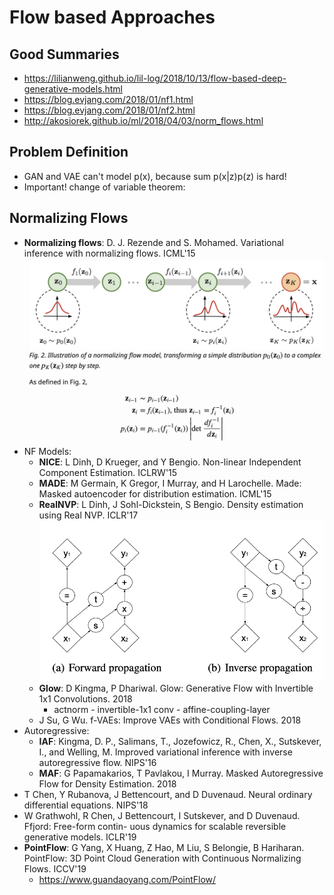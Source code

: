 # Flow based Approaches

## Good Summaries
- https://lilianweng.github.io/lil-log/2018/10/13/flow-based-deep-generative-models.html
- https://blog.evjang.com/2018/01/nf1.html
- https://blog.evjang.com/2018/01/nf2.html
- http://akosiorek.github.io/ml/2018/04/03/norm_flows.html

## Problem Definition
- GAN and VAE can't model p(x), because sum p(x|z)p(z) is hard!
- Important! change of variable theorem: 

## Normalizing Flows
- **Normalizing flows**: D. J. Rezende and S. Mohamed. Variational inference with normalizing flows. ICML'15
	<img src = '/Generative/images/flow/nf.png' width = '600'>
- NF Models:
	- **NICE**: L Dinh, D Krueger, and Y Bengio. Non-linear Independent Component Estimation. ICLRW'15
	- **MADE**: M Germain, K Gregor, I Murray, and H Larochelle. Made: Masked autoencoder for distribution estimation. ICML'15
	- **RealNVP**: L Dinh, J Sohl-Dickstein, S Bengio. Density estimation using Real NVP. ICLR'17
		<img src = '/Generative/images/flow/realnvp.png' width = '600'>
	- **Glow**: D Kingma, P Dhariwal. Glow: Generative Flow with Invertible 1x1 Convolutions. 2018
		- actnorm - invertible-1x1 conv - affine-coupling-layer
	- J Su, G Wu. f-VAEs: Improve VAEs with Conditional Flows. 2018
- Autoregressive:
	- **IAF**: Kingma, D. P., Salimans, T., Jozefowicz, R., Chen, X., Sutskever, I., and Welling, M. Improved variational inference with inverse autoregressive flow. NIPS'16
	- **MAF**: G Papamakarios, T Pavlakou, I Murray. Masked Autoregressive Flow for Density Estimation. 2018
- T Chen, Y Rubanova, J Bettencourt, and D Duvenaud. Neural ordinary differential equations. NIPS'18
- W Grathwohl, R Chen, J Bettencourt, I Sutskever, and D Duvenaud. Ffjord: Free-form contin- uous dynamics for scalable reversible generative models. ICLR'19
- **PointFlow**: G Yang, X Huang, Z Hao, M Liu, S Belongie, B Hariharan. PointFlow: 3D Point Cloud Generation with Continuous Normalizing Flows. ICCV'19
	- https://www.guandaoyang.com/PointFlow/
